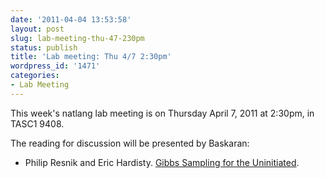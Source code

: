 ```yaml
---
date: '2011-04-04 13:53:58'
layout: post
slug: lab-meeting-thu-47-230pm
status: publish
title: 'Lab meeting: Thu 4/7 2:30pm'
wordpress_id: '1471'
categories:
- Lab Meeting
---
```



This week's natlang lab meeting is on Thursday April 7, 2011 at 2:30pm, in TASC1 9408.






The reading for discussion will be presented by Baskaran:



        
  * Philip Resnik and Eric Hardisty. [Gibbs Sampling for the Uninitiated](http://www.umiacs.umd.edu/~resnik/pubs/gibbs.pdf).



